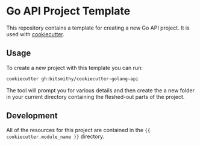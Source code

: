 # Go API Project Template

This repository contains a template for creating a new Go API project.
It is used with [cookiecutter](https://cookiecutter.readthedocs.io).

## Usage

To create a new project with this template you can run:

```bash
cookiecutter gh:bitsmithy/cookiecutter-golang-api
```

The tool will prompt you for various details and then create the a new
folder in your current directory containing the fleshed-out parts of the project.

## Development

All of the resources for this project are contained in the
`{{ cookiecutter.module_name }}` directory.
